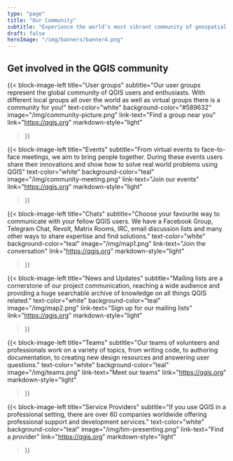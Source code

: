 ```yaml
---
type: "page"
title: "Our Community"
subtitle: "Experience the world’s most vibrant community of geospatial experts and enthusiasts"
draft: false
heroImage: "/img/banners/banner4.png"
---
```


## Get involved in the QGIS community


{{< block-image-left
    title="User groups"
    subtitle="Our user groups represent the global community of QGIS users and enthusiasts. With different local groups all over the world as well as virtual groups there is a community for you!"
    text-color="white"
    background-color="#589632"
    image="/img/community-picture.png"
    link-text="Find a group near you"
    link="https://qgis.org"
    markdown-style="light"
>}}

{{< block-image-left
    title="Events"
    subtitle="From virtual events to face-to-face meetings, we aim to bring people together. During these events users share their innovations and show how to solve real world problems using QGIS"
    text-color="white"
    background-color="teal"
    image="/img/community-meeting.png"
    link-text="Join our events"
    link="https://qgis.org"
    markdown-style="light"
>}}

{{< block-image-left
    title="Chats"
    subtitle="Choose your favourite way to communicate with your fellow QGIS users. We have a Facebook Group, Telegram Chat, Revolt, Matrix Rooms, IRC, email discussion lists and many other ways to share expertise and find solutions."
    text-color="white"
    background-color="teal"
    image="/img/map1.png"
    link-text="Join the conversation"
    link="https://qgis.org"
    markdown-style="light"
>}}

{{< block-image-left
    title="News and Updates"
    subtitle="Mailing lists are a cornerstone of our project communication, reaching a wide audience and providing a huge searchable archive of knowledge on all things QGIS related."
    text-color="white"
    background-color="teal"
    image="/img/map2.png"
    link-text="Sign up for our mailing lists"
    link="https://qgis.org"
    markdown-style="light"
>}}

{{< block-image-left
    title="Teams"
    subtitle="Our teams of volunteers and professionals work on a variety of topics, from writing code, to authoring documentation, to creating new design resources and answering user questions."
    text-color="white"
    background-color="teal"
    image="/img/teams.png"
    link-text="Meet our teams"
    link="https://qgis.org"
    markdown-style="light"
>}}

{{< block-image-left
    title="Service Providers"
    subtitle="If you use QGIS in a professional setting, there are over 60 companies worldwide offering professional support and development services."
    text-color="white"
    background-color="teal"
    image="/img/tim-presenting.png"
    link-text="Find a provider"
    link="https://qgis.org"
    markdown-style="light"
>}}

